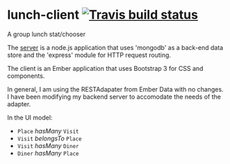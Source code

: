 lunch-client [![Travis build status](https://travis-ci.org/shhQuiet/lunch-client.png)](https://travis-ci.org/shhQuiet/lunch-client)
============

A group lunch stat/chooser

The [server](../lunch) is a node.js application that uses 'mongodb' as a back-end data store and the 'express' module for HTTP request routing.

The client is an Ember application that uses Bootstrap 3 for CSS and components.

In general, I am using the RESTAdapater from Ember Data with no changes.  I have been modifying my backend server to accomodate the needs of the adapter.

In the UI model:

- `Place` *hasMany* `Visit`
- `Visit` *belongsTo* `Place`
- `Visit` *hasMany* `Diner`
- `Diner` *hasMany* `Place`

